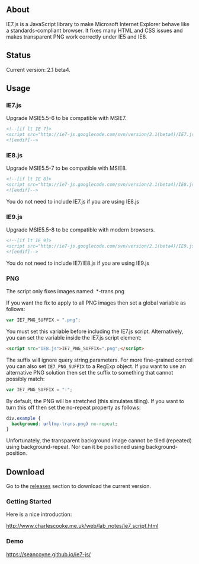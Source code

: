 ## About
IE7.js is a JavaScript library to make Microsoft Internet Explorer behave like a standards-compliant browser. It fixes many HTML and CSS issues and makes transparent PNG work correctly under IE5 and IE6.

## Status
Current version: 2.1 beta4.

## Usage

### IE7.js
Upgrade MSIE5.5-6 to be compatible with MSIE7.

```html
<!--[if lt IE 7]>
<script src="http://ie7-js.googlecode.com/svn/version/2.1(beta4)/IE7.js"></script>
<![endif]-->
```

### IE8.js
Upgrade MSIE5.5-7 to be compatible with MSIE8.

```html
<!--[if lt IE 8]>
<script src="http://ie7-js.googlecode.com/svn/version/2.1(beta4)/IE8.js"></script>
<![endif]-->
```

You do not need to include IE7.js if you are using IE8.js

### IE9.js
Upgrade MSIE5.5-8 to be compatible with modern browsers.

```html
<!--[if lt IE 9]>
<script src="http://ie7-js.googlecode.com/svn/version/2.1(beta4)/IE9.js"></script>
<![endif]-->
```

You do not need to include IE7/IE8.js if you are using IE9.js

### PNG
The script only fixes images named: *-trans.png

If you want the fix to apply to all PNG images then set a global variable as follows:

```javascript
var IE7_PNG_SUFFIX = ".png";
```

You must set this variable before including the IE7.js script. Alternatively, you can set the variable inside the IE7.js script element:

```html
<script src="IE8.js">IE7_PNG_SUFFIX=".png";</script>
```

The suffix will ignore query string parameters. For more fine-grained control you can also set `IE7_PNG_SUFFIX` to a RegExp object. If you want to use an alternative PNG solution then set the suffix to something that cannot possibly match:

```javascript
var IE7_PNG_SUFFIX = ":";
```

By default, the PNG will be stretched (this simulates tiling). If you want to turn this off then set the no-repeat property as follows:

```css
div.example {
  background: url(my-trans.png) no-repeat;
}
```

Unfortunately, the transparent background image cannot be tiled (repeated) using background-repeat. Nor can it be positioned using background-position.

## Download

Go to the [releases](releases) section to download the current version.

### Getting Started
Here is a nice introduction:

http://www.charlescooke.me.uk/web/lab_notes/ie7_script.html

### Demo

https://seancoyne.github.io/ie7-js/